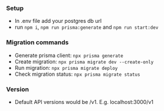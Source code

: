 ### Setup

- In .env file add your postgres db url
- run `npm i`, `npm run prisma:generate` and `npm run start:dev`

### Migration commands

- Generate prisma client: `npx prisma generate`
- Create migration: `npx prisma migrate dev --create-only`
- Run migration: `npx prisma migrate deploy`
- Check migration status: `npx prisma migrate status`

### Version

- Default API versions would be /v1. E.g. localhost:3000/v1
